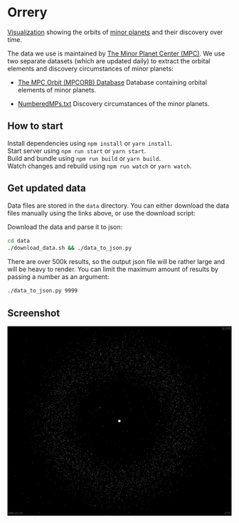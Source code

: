 # Orrery

[Visualization](https://sn3p.github.io/Orrery) showing the orbits of [minor planets](https://en.wikipedia.org/wiki/Minor_planet) and their discovery over time.

The data we use is maintained by [The Minor Planet Center (MPC)](https://minorplanetcenter.net/). We use two separate datasets (which are updated daily) to extract the orbital elements and discovery circumstances of minor planets:

- [The MPC Orbit (MPCORB) Database](https://minorplanetcenter.net/iau/MPCORB.html) Database containing orbital elements of minor planets.

- [NumberedMPs.txt](http://www.minorplanetcenter.net/iau/lists/NumberedMPs.txt) Discovery circumstances of the minor planets.

## How to start

Install dependencies using `npm install` or `yarn install`.  
Start server using `npm run start` or `yarn start`.  
Build and bundle using `npm run build` or `yarn build`.  
Watch changes and rebuild using `npm run watch` or `yarn watch`.

## Get updated data

Data files are stored in the `data` directory.
You can either download the data files manually using the links above, or use the download script:

Download the data and parse it to json:

```bash
cd data
./download_data.sh && ./data_to_json.py
```

There are over 500k results, so the output json file will be rather large and will be heavy to render. You can limit the maximum amount of results by passing a number as an argument:

```bash
./data_to_json.py 9999
```

## Screenshot

![Orrery screenshot](screenshot.png)

